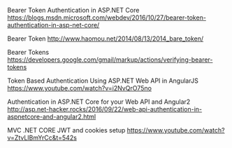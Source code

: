 Bearer Token Authentication in ASP.NET Core
https://blogs.msdn.microsoft.com/webdev/2016/10/27/bearer-token-authentication-in-asp-net-core/

Bearer Token
http://www.haomou.net/2014/08/13/2014_bare_token/

Bearer Tokens
https://developers.google.com/gmail/markup/actions/verifying-bearer-tokens

Token Based Authentication Using ASP.NET Web API in AngularJS
https://www.youtube.com/watch?v=i2NvQrO75no

Authentication in ASP.​NET Core for your Web API and Angular2
http://asp.net-hacker.rocks/2016/09/22/web-api-authentication-in-aspnetcore-and-angular2.html

MVC .NET CORE JWT and cookies setup
https://www.youtube.com/watch?v=ZtvLIBmYrCc&t=542s
